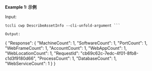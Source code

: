 **Example 1: 示例**



Input: 

```
tccli cwp DescribeAssetInfo --cli-unfold-argument ```

Output: 
```
{
    "Response": {
        "MachineCount": 1,
        "SoftwareCount": 1,
        "PortCount": 1,
        "WebFrameCount": 1,
        "AccountCount": 1,
        "WebAppCount": 1,
        "WebLocationCount": 1,
        "RequestId": "cb69c62c-7edc-4f01-8fb8-c1d3f9180d66",
        "ProcessCount": 1,
        "DatabaseCount": 1,
        "WebServiceCount": 1
    }
}
```


